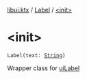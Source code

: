 [libui.ktx](../index.md) / [Label](index.md) / [&lt;init&gt;](./-init-.md)

# &lt;init&gt;

`Label(text: `[`String`](https://kotlinlang.org/api/latest/jvm/stdlib/kotlin/-string/index.html)`)`

Wrapper class for [uiLabel](../../libui/ui-label.md)

